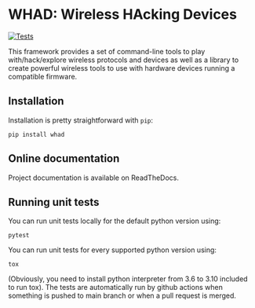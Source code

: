 # WHAD: Wireless HAcking Devices

[![Tests](https://github.com/virtualabs/whad-client/actions/workflows/tests.yml/badge.svg)](https://github.com/virtualabs/whad-client/actions/workflows/tests.yml)

This framework provides a set of command-line tools to play with/hack/explore
wireless protocols and devices as well as a library to create powerful wireless
tools to use with hardware devices running a compatible firmware.

## Installation

Installation is pretty straightforward with ``pip``:

```
pip install whad
```

## Online documentation

Project documentation is available on ReadTheDocs.

## Running unit tests

You can run unit tests locally for the default python version using:
```
pytest
```

You can run unit tests for every supported python version using:
```
tox
```

(Obviously, you need to install python interpreter from 3.6 to 3.10 included to run tox).
The tests are automatically run by github actions when something is pushed to main branch or when a pull request is merged.

